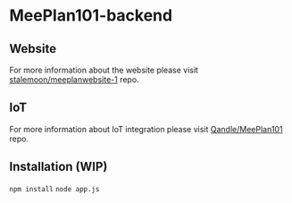 # MeePlan101-backend

## Website
For more information about the website please visit [stalemoon/meeplanwebsite-1](https://github.com/stalemoon/meeplanwebsite-1) repo.

## IoT
For more information about IoT integration please visit [Qandle/MeePlan101](https://github.com/Qandle/MeePlan101) repo.



## Installation (WIP)
`npm install`
`node app.js`

